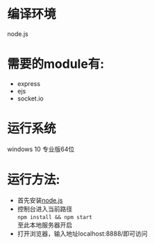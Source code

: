 # 编译环境  
node.js

# 需要的module有:
- express
- ejs
- socket.io

# 运行系统  
windows 10 专业版64位

# 运行方法:
- 首先安装[node.js](https://nodejs.org/en/)
- 控制台进入当前路径  
```npm install && npm start```  
至此本地服务器开启
- 打开浏览器，输入地址localhost:8888/即可访问
